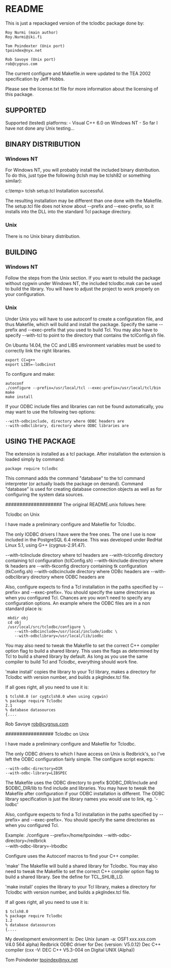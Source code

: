README
======

This is just a repackaged version of the tclodbc package done by:

    Roy Nurmi (main author)
    Roy.Nurmi@iki.fi
    
    Tom Poindexter (Unix port)
    tpoindex@nyx.net
    
    Rob Savoye (Unix port)
    rob@cygnus.com

The current configure and Makefile.in were updated to the TEA 2002
specification by Jeff Hobbs.

Please see the license.txt file for more information about the licensing of
this package.

SUPPORTED
---------
Supported (tested) platforms:
    - Visual C++ 6.0 on Windows NT
    - So far I have not done any Unix testing...

    
BINARY DISTRIBUTION
-------------------
### Windows NT
For Windows NT, you will probably install the included binary
distribution. To do this, just type the following (tclsh may be
tclsh82 or something similar):

c:\temp> tclsh setup.tcl
Installation successful.

The resulting installation may be different than one done with the
Makefile. The setup.tcl file does not know about --prefix and
--exec-prefix, so it installs into the DLL into the standard Tcl package
directory.

### Unix
There is no Unix binary distribution.


BUILDING
--------
### Windows NT

Follow the steps from the Unix section. If you want to rebuild the package
without cygwin under Windows NT, the included tclodbc.mak can be used to
build the library.  You will have to adjust the project to work properly on
your configuration.

### Unix

Under Unix you will have to use autoconf to create a configuration file, and
thus Makefile, which will build and install the package.  Specify the same
--prefix and --exec-prefix that you used to build Tcl.  You may also have to
specify --with-tcl to point to the directory that contains the tclConfig.sh
file.

On Ubuntu 14.04, the CC and LIBS environment variables must be used to
correctly link the right libraries.

    export CC=g++
    export LIBS=-lodbcinst

To configure and make:

    autoconf
    ./configure --prefix=/usr/local/tcl --exec-prefix=/usr/local/tcl/bin
    make
    make install

If your ODBC include files and libraries can not be found
automatically, you may want to use the following two options:

    --with-odbcinclude, directory where ODBC headers are
    --with-odbclibrary, directory where ODBC libraries are


USING THE PACKAGE
-----------------
The extension is installed as a tcl package. After installation the
extension is loaded simply by command:

    package require tclodbc

This command adds the command "database" to the tcl command
interpreter (or actually loads the package on demand). Command
"database" is used for creating database connection objects as
well as for configuring the system data sources.


####################
The original README.unix follows here:

Tclodbc on Unix

I have made a preliminary configure and Makefile for Tclodbc.

The only IODBC drivers I have were the free ones. The one I use is now
included in the PostgreSQL 6.4 release. This was developed under
RedHat Linux 5.1, using G++ (cygnus-2.91.47).

  --with-tclinclude       directory where tcl headers are
  --with-tclconfig        directory containing tcl configuration (tclConfig.sh)
  --with-tkinclude        directory where tk headers are
  --with-tkconfig         directory containing tk configuration (tkConfig.sh)
  --with-odbcinclude      directory where ODBc headers are
  --with-odbclibrary      directory where ODBC headers are

Also, configure expects to find a Tcl installation in the paths specified by
--prefix= and --exec-prefix=.  You should specify the same directories as
when you configured Tcl. Chances are you won't need to specify any
configuration options. An example where the ODBC files are in a non
standard place is:

	 mkdir obj
	 cd obj
	 /usr/local/src/tclodbc/configure \
		--with-odbcinclude=/usr/local/include/iodbc \
		--with-odbclibrary=/usr/local/lib/iodbc

You may also need to tweak the Makefile to set the correct C++
compiler option flag to build a shared library. This uses the flags as
determined by Tcl to build a shared library by default. As long as you
use the same compiler to build Tcl and Tclodbc, everything should work
fine.

'make install' copies the library to your Tcl library, makes a directory for
Tclodbc with version number, and builds a pkgIndex.tcl file.

If all goes right, all you need to use it is:

	$ tclsh8.0 (or cygtclsh8.0 when using cygwin)
	% package require Tclodbc
	2.1
	% database datasources
	{....

Rob Savoye
rob@cygnus.com

#################
Tclodbc on Unix

I have made a preliminary configure and Makefile for Tclodbc.

The only ODBC drivers to which I have access on Unix is Redbrick's, so I've
left the ODBC configuration fairly simple.  The configure script expects:

	--with-odbc-directory=DIR
	--with-odbc-library=LIBSPEC

The Makefile uses the ODBC directory to prefix $ODBC_DIR/include and 
$ODBC_DIR/lib to find include and libraries.  You may have to tweak the
Makefile after configuration if your ODBC installation is different.
The ODBC library specification is just the library names you would use to
link, eg. '-lodbc'

Also, configure expects to find a Tcl installation in the paths specified by
--prefix= and --exec-prefix=.  You should specify the same directories as
when you configured Tcl.

Example:
	./configure --prefix=/home/tpoindex --with-odbc-directory=/redbrick \
				--with-odbc-library=-lrbodbc

Configure uses the Autoconf macros to find your C++ compiler.

'make'
The Makefile will build a shared library for Tclodbc.  You may also need to
tweak the Makefile to set the correct C++ compiler option flag to build a 
shared library.  See the define for TCL_SHLIB_LD.

'make install' copies the library to your Tcl library, makes a directory for
Tclodbc with version number, and builds a pkgIndex.tcl file.

If all goes right, all you need to use it is:

	$ tclsh8.0
	% package require Tclodbc
	1.2
	% database datasources
	{....


My development environment is:
	Dec Unix (unam -a: OSF1 xxx.xxx.com V4.0 564 alpha)
	Redbrick ODBC driver for Dec (version: V5.0.12)
	Dec C++ compiler (cxx -V: DEC C++ V5.3-004 on Digital UNIX (Alpha))

Tom Poindexter
tpoindex@nyx.net
